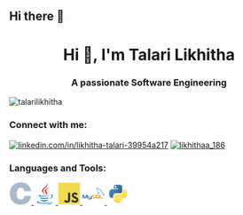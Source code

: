 ## Hi there 👋

<!--
**TalariLikhitha/TalariLikhitha** is a ✨ _special_ ✨ repository because its `README.md` (this file) appears on your GitHub profile.

Here are some ideas to get you started:

- 🔭 I’m currently working on AI Face Detection Project
- 🌱 I’m currently learning 
- 👯 I’m looking to collaborate on ...
- 🤔 I’m looking for help with ...
- 💬 Ask me about ...
- 📫 How to reach me: ...Email: talarilikhitha2000@gmail.com
LinkedIn: linkedin.com/in/likhitha-talari-39954a217
- 😄 Pronouns: ...
- ⚡ Fun fact: ...
-->
<h1 align="center">Hi 👋, I'm Talari Likhitha</h1>
<h3 align="center">A passionate Software Engineering</h3>

<p align="left"> <img src="https://komarev.com/ghpvc/?username=talarilikhitha&label=Profile%20views&color=0e75b6&style=flat" alt="talarilikhitha" /> </p>

<h3 align="left">Connect with me:</h3>
<p align="left">
<a href="https://linkedin.com/in/linkedin.com/in/likhitha-talari-39954a217" target="blank"><img align="center" src="https://raw.githubusercontent.com/rahuldkjain/github-profile-readme-generator/master/src/images/icons/Social/linked-in-alt.svg" alt="linkedin.com/in/likhitha-talari-39954a217" height="30" width="40" /></a>
<a href="https://instagram.com/likhithaa_186" target="blank"><img align="center" src="https://raw.githubusercontent.com/rahuldkjain/github-profile-readme-generator/master/src/images/icons/Social/instagram.svg" alt="likhithaa_186" height="30" width="40" /></a>
</p>

<h3 align="left">Languages and Tools:</h3>
<p align="left"> <a href="https://www.cprogramming.com/" target="_blank" rel="noreferrer"> <img src="https://raw.githubusercontent.com/devicons/devicon/master/icons/c/c-original.svg" alt="c" width="40" height="40"/> </a> <a href="https://www.java.com" target="_blank" rel="noreferrer"> <img src="https://raw.githubusercontent.com/devicons/devicon/master/icons/java/java-original.svg" alt="java" width="40" height="40"/> </a> <a href="https://developer.mozilla.org/en-US/docs/Web/JavaScript" target="_blank" rel="noreferrer"> <img src="https://raw.githubusercontent.com/devicons/devicon/master/icons/javascript/javascript-original.svg" alt="javascript" width="40" height="40"/> </a> <a href="https://www.mysql.com/" target="_blank" rel="noreferrer"> <img src="https://raw.githubusercontent.com/devicons/devicon/master/icons/mysql/mysql-original-wordmark.svg" alt="mysql" width="40" height="40"/> </a> <a href="https://www.python.org" target="_blank" rel="noreferrer"> <img src="https://raw.githubusercontent.com/devicons/devicon/master/icons/python/python-original.svg" alt="python" width="40" height="40"/> </a> </p>

